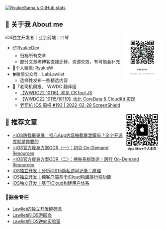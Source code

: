 
<!-- <img align="right" src="https://github-readme-stats.vercel.app/api?username=RyukieSama&count_private=true&show_icons=true&theme=dark&include_all_commits=true" /> -->

[![RyukieSama's GitHub stats](https://github-readme-stats.vercel.app/api?username=RyukieSama&count_private=true&show_icons=true&theme=dark&include_all_commits=true)](https://github.com/RyukieSama/github-readme-stats)

## 👋 关于我 About me

<img align="right" src="公众号.JPG" width = "25%"/>

iOS独立开发者｜业余前端｜口琴

- 📦[RyukieDev](https://ryukiedev.gitbook.io/wiki/)
  -  归档所有文章
  -  部分文章老博客直接迁移，资源失效，有可能会补充
- 🌱个人微信: RyukieW
- 🍀微信公众号：LabLawliet
  - 选择性发布一些精选内容
- 🚗「老司机周报」 WWDC 翻译组
  - [【WWDC22 10116】初见 CKTool JS](https://xiaozhuanlan.com/topic/8235470691)
  - [【WWDC22 10115/10119】优化 CoreData & CloudKit 实现](https://xiaozhuanlan.com/topic/5821964073)
  - [老司机 iOS 周报 #193 | 2022-02-28 ScreenShield](https://mp.weixin.qq.com/s/KrnH0Tc6PDA6sNuOC8qzNg)

<img align="right" src="AppStore.png" width = "25%"/>

## 📖 推荐文章

* [🔥iOS防截屏录屏｜担心App内容被截屏泄露吗？这个开源库就是你要的](https://juejin.cn/post/7066341701815631909)
* [🔥iOS官方瘦身方案ODR（一）：初见 On-Demand Resources](https://juejin.cn/post/6991797590748561444)
* [🔥iOS官方瘦身方案ODR（二）：换肤系统改造｜践行 On-Demand Resources](https://juejin.cn/post/6992183244267454494)
* [iOS独立开发｜分析iOS15隐私访问记录：原理](https://juejin.cn/post/7031110102417408014)
* [iOS独立开发｜纯客户端基于iCloud构建排行榜功能](https://juejin.cn/post/6989918320224895012)
* [iOS独立开发｜基于iCloud构建用户体系](https://juejin.cn/post/6974054489326092302)

### 💎掘金专栏

* [Lawliet的独立开发碎碎念](https://juejin.cn/column/6970872619474092069)
* [Lawliet的iOS游园会](https://juejin.cn/column/6991794895123906597)
* [Lawliet的iOS逆向实验室](https://juejin.cn/column/6978771739471790111)